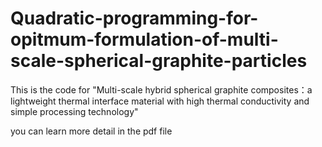 # Quadratic-programming-for-opitmum-formulation-of-multi-scale-spherical-graphite-particles
This is the code for "Multi-scale hybrid spherical graphite composites：a lightweight thermal interface material with high thermal conductivity and simple processing technology"

you can learn more detail in the pdf file
